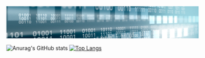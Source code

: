 <img src=banner.jpg>

![Anurag's GitHub stats](https://github-readme-stats.vercel.app/api?username=kesermustafa&show_icons=true&theme=transparent) [![Top Langs](https://github-readme-stats.vercel.app/api/top-langs/?username=kesermustafa&layout=compact)](https://github.com/anuraghazra/github-readme-stats)

